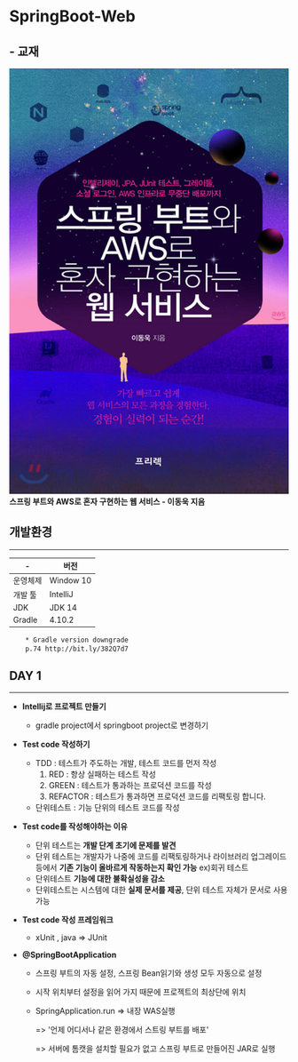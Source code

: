 # SpringBoot-Web
## - 교재 


![img](./img/Book.jpg)
**스프링 부트와 AWS로 혼자 구현하는 웹 서비스 - 이동욱 지음**      


## 개발환경
 ---

| - |버전|
|---|---|
|운영체제|Window 10|
|개발 툴|IntelliJ|
|JDK|JDK 14|
|Gradle|4.10.2|
        * Gradle version downgrade
        p.74 http://bit.ly/382Q7d7  
## DAY 1
---
- **Intellij로 프로젝트 만들기**
    - gradle project에서 springboot project로 변경하기 
- **Test code 작성하기**
    - TDD : 테스트가 주도하는 개발, 테스트 코드를 먼저 작성
        1. RED : 항상 실패하는 테스트 작성
        2. GREEN : 테스트가 통과하는 프로덕션 코드를 작성
        3. REFACTOR : 테스트가 통과하면 프로덕션 코드를 리팩토링 합니다.
    - 단위테스트 : 기능 단위의 테스트 코드를 작성

- **Test code를 작성해야하는 이유**
    - 단위 테스트는 **개발 단계 초기에 문제를 발견**
    - 단위 테스트는 개발자가 나중에 코드를 리팩토링하거나 라이브러리 업그레이드 등에서 **기존 기능이 올바르게 작동하는지 확인 가능** ex)회귀 테스트
    - 단위테스트 **기능에 대한 불확실성을 감소**
    - 단위테스트는 시스템에 대한 **실제 문서를 제공**, 단위 테스트 자체가 문서로 사용 가능 
- **Test code 작성 프레임워크**
    - xUnit , java => JUnit 

- **@SpringBootApplication**
    - 스프링 부트의 자동 설정, 스프링 Bean읽기와 생성 모두 자동으로 설정 
    - 시작 위치부터 설정을 읽어 가지 때문에 프로젝트의 최상단에 위치 
    - SpringApplication.run => 내장 WAS실행  
    
      => '언제 어디서나 같은 환경에서 스트링 부트를 배포' 
      
      => 서버에 톰캣을 설치할 필요가 없고 스프링 부트로 만들어진 JAR로 실행 

